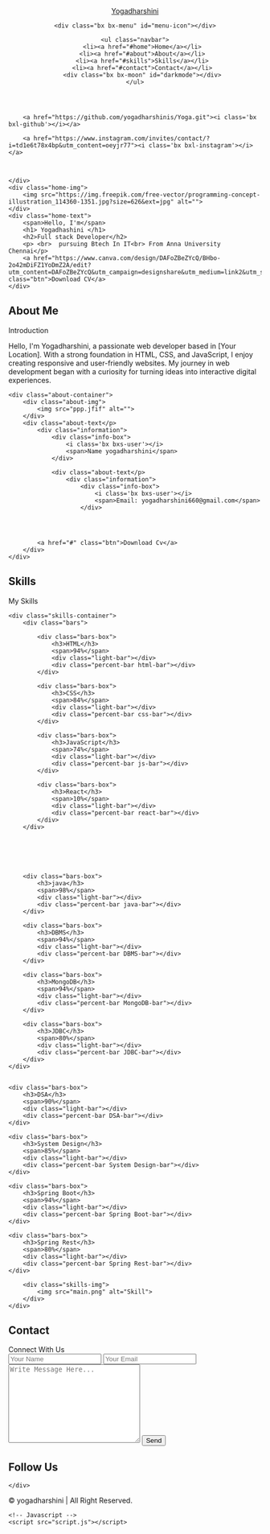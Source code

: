 
<html>
<html lang="en">

<head>
    <meta charset="UTF-8">
    <meta http-equiv="X-UA-Compatible" content="IE=edge">
    <meta name="viewport" content="width=device-width, initial-scale=1.0">
    <title> yogadhashini </title>
    <link rel="stylesheet" href="style.css">
    <link rel="stylesheet" href="https://cdn.jsdelivr.net/npm/boxicons@latest/css/boxicons.min.css">
</head>

<body>
<!-- Navbar  Section Start -->
<header>
    <a href="#" class="logo">Yogadharshini <span> </span></a>

    <div class="bx bx-menu" id="menu-icon"></div>

    <ul class="navbar">
        <li><a href="#home">Home</a></li>
        <li><a href="#about">About</a></li>
        <li><a href="#skills">Skills</a></li>
        <li><a href="#contact">Contact</a></li>
        <div class="bx bx-moon" id="darkmode"></div>
    </ul>
</header>
<!-- Navbar Section End -->
<!-- Home Section Start -->
<section class="home" id="home">
    <div class="social">
        <a href="#"><i class='bx bxl-linkedin'></i></a>
       
        <a href="https://github.com/yogadharshinis/Yoga.git"><i class='bx bxl-github'></i></a>

        <a href="https://www.instagram.com/invites/contact/?i=td1e6t78x4bp&utm_content=oeyjr77"><i class='bx bxl-instagram'></i></a>

    

    </div>
    <div class="home-img">
        <img src="https://img.freepik.com/free-vector/programming-concept-illustration_114360-1351.jpg?size=626&ext=jpg" alt="">
    </div>
    <div class="home-text">
        <span>Hello, I'm</span>
        <h1> Yogadhashini </h1>
        <h2>Full stack Developer</h2>
        <p> <br>  pursuing Btech In IT<br> From Anna University Chennai</p>
        <a href="https://www.canva.com/design/DAFoZBeZYcQ/BHbo-2o42mDiFZ1YoDmZ2A/edit?utm_content=DAFoZBeZYcQ&utm_campaign=designshare&utm_medium=link2&utm_source=sharebutton" class="btn">Download CV</a>
    </div>
</section>
<!-- Home Section End -->
<!-- About Section Start -->

<section class="about" id="about">
    <div class="heading">
        <h2>About Me</h2>
        <span>Introduction</span>
    </div>
    <p>Hello, I'm Yogadharshini, a passionate web developer based in [Your Location]. With a strong foundation in HTML, CSS, and JavaScript, I enjoy creating responsive and user-friendly websites. My journey in web development began with a curiosity for turning ideas into interactive digital experiences.</p>

    <div class="about-container">
        <div class="about-img">
            <img src="ppp.jfif" alt="">
        </div>
        <div class="about-text</p>
            <div class="information">
                <div class="info-box">
                    <i class='bx bxs-user'></i>
                    <span>Name yogadharshini</span>
                </div>

                <div class="about-text</p>
                    <div class="information">
                        <div class="info-box">
                            <i class='bx bxs-user'></i>
                            <span>Email: yogadharshini660@gmail.com</span>
                        </div>

                

                
            <a href="#" class="btn">Download Cv</a>
        </div>
    </div>
</section>
<!-- About Section End -->

<!-- Skills Section Start -->

<section class="skills" id="skills">
    <div class="heading">
        <h2>Skills</h2>
        <span>My Skills</span>
    </div>

    <div class="skills-container">
        <div class="bars">

            <div class="bars-box">
                <h3>HTML</h3>
                <span>94%</span>
                <div class="light-bar"></div>
                <div class="percent-bar html-bar"></div>
            </div>

            <div class="bars-box">
                <h3>CSS</h3>
                <span>84%</span>
                <div class="light-bar"></div>
                <div class="percent-bar css-bar"></div>
            </div>

            <div class="bars-box">
                <h3>JavaScript</h3>
                <span>74%</span>
                <div class="light-bar"></div>
                <div class="percent-bar js-bar"></div>
            </div>

            <div class="bars-box">
                <h3>React</h3>
                <span>10%</span>
                <div class="light-bar"></div>
                <div class="percent-bar react-bar"></div>
            </div>
        </div>






        <div class="bars-box">
            <h3>java</h3>
            <span>98%</span>
            <div class="light-bar"></div>
            <div class="percent-bar java-bar"></div>
        </div>

        <div class="bars-box">
            <h3>DBMS</h3>
            <span>94%</span>
            <div class="light-bar"></div>
            <div class="percent-bar DBMS-bar"></div>
        </div>

        <div class="bars-box">
            <h3>MongoDB</h3>
            <span>94%</span>
            <div class="light-bar"></div>
            <div class="percent-bar MongoDB-bar"></div>
        </div>

        <div class="bars-box">
            <h3>JDBC</h3>
            <span>80%</span>
            <div class="light-bar"></div>
            <div class="percent-bar JDBC-bar"></div>
        </div>
    </div>


    <div class="bars-box">
        <h3>DSA</h3>
        <span>90%</span>
        <div class="light-bar"></div>
        <div class="percent-bar DSA-bar"></div>
    </div>

    <div class="bars-box">
        <h3>System Design</h3>
        <span>85%</span>
        <div class="light-bar"></div>
        <div class="percent-bar System Design-bar"></div>
    </div>

    <div class="bars-box">
        <h3>Spring Boot</h3>
        <span>94%</span>
        <div class="light-bar"></div>
        <div class="percent-bar Spring Boot-bar"></div>
    </div>

    <div class="bars-box">
        <h3>Spring Rest</h3>
        <span>80%</span>
        <div class="light-bar"></div>
        <div class="percent-bar Spring Rest-bar"></div>
    </div>
</div>





        <div class="skills-img">
            <img src="main.png" alt="Skill">
        </div>
    </div>
</section>
<!-- Skills Section End -->

<!-- Contact Section Start -->
<section class="contact" id="contact">
    <div class="heading">
        <h2>Contact</h2>
        <span>Connect With Us</span>
    </div>
    <div class="contact-form">
        <form action="">
            <input type="text" placeholder="Your Name">
            <input type="email" name="" id="" placeholder="Your Email">
            <textarea name="" id="" cols="30" rows="10" placeholder="Write Message Here..."></textarea>
            <input type="button" value="Send" class="contact-button">
        </form>
    </div>
</section>
<!-- Contact Section End -->
<div class="footer">
    <h2>Follow Us</h2>
    <div class="footer-social">
       


    </div>

</div>

<div class="copyright">
    &#169; yogadharshini | All Right Reserved.</p>








    <!-- Javascript -->
    <script src="script.js"></script>
</body>

</html>
